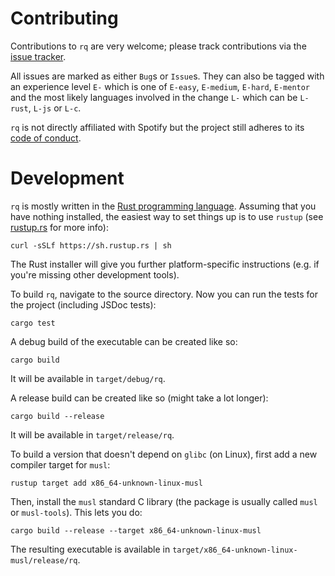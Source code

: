 # Contributing

Contributions to `rq` are very welcome; please track contributions via
the [issue tracker](https://github.com/dflemstr/rq/issues).

All issues are marked as either `Bug`s or `Issue`s.  They can also be
tagged with an experience level `E-` which is one of `E-easy`,
`E-medium`, `E-hard`, `E-mentor` and the most likely languages
involved in the change `L-` which can be `L-rust`, `L-js` or `L-c`.

`rq` is not directly affiliated with Spotify but the project still
adheres to its
[code of conduct](https://github.com/spotify/code-of-conduct/blob/master/code-of-conduct.md).

# Development

`rq` is mostly written in the [Rust programming language][rust].
Assuming that you have nothing installed, the easiest way to set
things up is to use `rustup` (see [rustup.rs](https://www.rustup.rs/)
for more info):

    curl -sSLf https://sh.rustup.rs | sh

The Rust installer will give you further platform-specific
instructions (e.g. if you're missing other development tools).

To build `rq`, navigate to the source directory.  Now you can run the
tests for the project (including JSDoc tests):

    cargo test

A debug build of the executable can be created like so:

    cargo build

It will be available in `target/debug/rq`.

A release build can be created like so (might take a lot longer):

    cargo build --release

It will be available in `target/release/rq`.

To build a version that doesn't depend on `glibc` (on Linux), first
add a new compiler target for `musl`:

    rustup target add x86_64-unknown-linux-musl

Then, install the `musl` standard C library (the package is usually
called `musl` or `musl-tools`).  This lets you do:

    cargo build --release --target x86_64-unknown-linux-musl

The resulting executable is available in
`target/x86_64-unknown-linux-musl/release/rq`.

[rust]: https://www.rust-lang.org/
